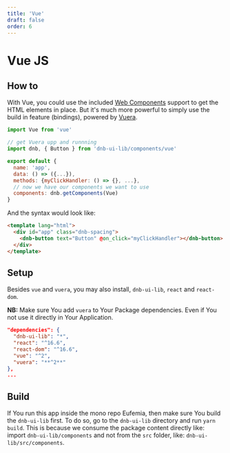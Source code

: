 ```yaml
---
title: 'Vue'
draft: false
order: 6
---
```


# Vue JS

## How to

With Vue, you could use the included [Web Components](/uilib/usage/first-steps/web-components) support to get the HTML elements in place. But it's much more powerful to simply use the build in feature (bindings), powered by [Vuera](https://github.com/akxcv/vuera).

```js
import Vue from 'vue'

// get Vuera upp and runnning
import dnb, { Button } from 'dnb-ui-lib/components/vue'

export default {
  name: 'app',
  data: () => ({...}),
  methods: {myClickHandler: () => {}, ...},
  // now we have our components we want to use
  components: dnb.getComponents(Vue)
}
```

And the syntax would look like:

```html
<template lang="html">
  <div id="app" class="dnb-spacing">
    <dnb-button text="Button" @on_click="myClickHandler"></dnb-button>
  </div>
</template>
```

## Setup

Besides `vue` and `vuera`, you may also install, `dnb-ui-lib`, `react` and `react-dom`.

**NB:** Make sure You add `vuera` to Your Package dependencies. Even if You not use it directly in Your Application.

```json
"dependencies": {
  "dnb-ui-lib": "*",
  "react": "^16.6",
  "react-dom": "^16.6",
  "vue": "^2",
  "vuera": "**^2**"
},
...
```

## Build

If You run this app inside the mono repo Eufemia, then make sure You build the `dnb-ui-lib` first. To do so, go to the `dnb-ui-lib` directory and run `yarn build`. This is because we consume the package content directly like: import `dnb-ui-lib/components` and not from the `src` folder, like: `dnb-ui-lib/src/components`.
